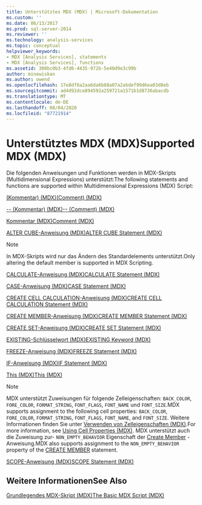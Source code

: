 ```yaml
---
title: Unterstütztes MDX (MDX) | Microsoft-Dokumentation
ms.custom: ''
ms.date: 06/13/2017
ms.prod: sql-server-2014
ms.reviewer: ''
ms.technology: analysis-services
ms.topic: conceptual
helpviewer_keywords:
- MDX [Analysis Services], statements
- MDX [Analysis Services], functions
ms.assetid: 308bc0b3-4fd6-4435-972b-5e40d9e3c99b
author: minewiskan
ms.author: owend
ms.openlocfilehash: 17e8df6a2aa6da6b88a07a2abdef99d6ea03d8eb
ms.sourcegitcommit: ad4d92dce894592a259721a1571b1d8736abacdb
ms.translationtype: MT
ms.contentlocale: de-DE
ms.lasthandoff: 08/04/2020
ms.locfileid: "87721914"
---
```

# <a name="supported-mdx-mdx"></a><span data-ttu-id="20f46-102">Unterstütztes MDX (MDX)</span><span class="sxs-lookup"><span data-stu-id="20f46-102">Supported MDX (MDX)</span></span>
  <span data-ttu-id="20f46-103">Die folgenden Anweisungen und Funktionen werden in MDX-Skripts (Multidimensional Expressions) unterstützt:</span><span class="sxs-lookup"><span data-stu-id="20f46-103">The following statements and functions are supported within Multidimensional Expressions (MDX) Script:</span></span>  
  
 [<span data-ttu-id="20f46-104">&#40;Kommentar&#41; &#40;MDX&#41;</span><span class="sxs-lookup"><span data-stu-id="20f46-104">&#40;Comment&#41; &#40;MDX&#41;</span></span>](/sql/mdx/comment-mdx)  
  
 [<span data-ttu-id="20f46-105">-- &#40;Kommentar&#41; &#40;MDX&#41;</span><span class="sxs-lookup"><span data-stu-id="20f46-105">-- &#40;Comment&#41; &#40;MDX&#41;</span></span>](/sql/mdx/comment-mdx)  
  
 [<span data-ttu-id="20f46-106">Kommentar &#40;MDX&#41;</span><span class="sxs-lookup"><span data-stu-id="20f46-106">Comment &#40;MDX&#41;</span></span>](/sql/mdx/comment-mdx)  
  
 [<span data-ttu-id="20f46-107">ALTER CUBE-Anweisung &#40;MDX&#41;</span><span class="sxs-lookup"><span data-stu-id="20f46-107">ALTER CUBE Statement &#40;MDX&#41;</span></span>](/sql/mdx/mdx-data-definition-alter-cube)  
  
> [!NOTE]  
>  <span data-ttu-id="20f46-108">In MDX-Skripts wird nur das Ändern des Standardelements unterstützt.</span><span class="sxs-lookup"><span data-stu-id="20f46-108">Only altering the default member is supported in MDX Scripting.</span></span>  
  
 [<span data-ttu-id="20f46-109">CALCULATE-Anweisung &#40;MDX&#41;</span><span class="sxs-lookup"><span data-stu-id="20f46-109">CALCULATE Statement &#40;MDX&#41;</span></span>](/sql/mdx/mdx-scripting-calculate)  
  
 [<span data-ttu-id="20f46-110">CASE-Anweisung &#40;MDX&#41;</span><span class="sxs-lookup"><span data-stu-id="20f46-110">CASE Statement &#40;MDX&#41;</span></span>](/sql/mdx/case-statement-mdx)  
  
 [<span data-ttu-id="20f46-111">CREATE CELL CALCULATION-Anweisung &#40;MDX&#41;</span><span class="sxs-lookup"><span data-stu-id="20f46-111">CREATE CELL CALCULATION Statement &#40;MDX&#41;</span></span>](/sql/mdx/mdx-data-definition-create-cell-calculation)  
  
 [<span data-ttu-id="20f46-112">CREATE MEMBER-Anweisung &#40;MDX&#41;</span><span class="sxs-lookup"><span data-stu-id="20f46-112">CREATE MEMBER Statement &#40;MDX&#41;</span></span>](/sql/mdx/mdx-data-definition-create-member)  
  
 [<span data-ttu-id="20f46-113">CREATE SET-Anweisung &#40;MDX&#41;</span><span class="sxs-lookup"><span data-stu-id="20f46-113">CREATE SET Statement &#40;MDX&#41;</span></span>](/sql/mdx/mdx-data-definition-create-set)  
  
 [<span data-ttu-id="20f46-114">EXISTING-Schlüsselwort &#40;MDX&#41;</span><span class="sxs-lookup"><span data-stu-id="20f46-114">EXISTING Keyword &#40;MDX&#41;</span></span>](mdx-query-existing-keyword.md)  
  
 [<span data-ttu-id="20f46-115">FREEZE-Anweisung &#40;MDX&#41;</span><span class="sxs-lookup"><span data-stu-id="20f46-115">FREEZE Statement &#40;MDX&#41;</span></span>](/sql/mdx/mdx-scripting-freeze)  
  
 [<span data-ttu-id="20f46-116">IF-Anweisung &#40;MDX&#41;</span><span class="sxs-lookup"><span data-stu-id="20f46-116">IF Statement  &#40;MDX&#41;</span></span>](/sql/mdx/mdx-scripting-if)  
  
 [<span data-ttu-id="20f46-117">This &#40;MDX&#41;</span><span class="sxs-lookup"><span data-stu-id="20f46-117">This &#40;MDX&#41;</span></span>](/sql/mdx/this-mdx)  
  
> [!NOTE]  
>  <span data-ttu-id="20f46-118">MDX unterstützt Zuweisungen für folgende Zelleigenschaften: `BACK_COLOR`, `FORE_COLOR`, `FORMAT_STRING`, `FONT_FLAGS`, `FONT_NAME` und `FONT_SIZE`.</span><span class="sxs-lookup"><span data-stu-id="20f46-118">MDX supports assignment to the following cell properties: `BACK_COLOR`, `FORE_COLOR`, `FORMAT_STRING`, `FONT_FLAGS`, `FONT_NAME`, and `FONT_SIZE`.</span></span> <span data-ttu-id="20f46-119">Weitere Informationen finden Sie unter [Verwenden von Zelleigenschaften &#40;MDX&#41;](mdx-cell-properties-using-cell-properties.md).</span><span class="sxs-lookup"><span data-stu-id="20f46-119">For more information, see [Using Cell Properties &#40;MDX&#41;](mdx-cell-properties-using-cell-properties.md).</span></span> <span data-ttu-id="20f46-120">MDX unterstützt auch die Zuweisung zur- `NON_EMPTY_BEHAVIOR` Eigenschaft der [Create Member](/sql/mdx/mdx-data-definition-create-member) -Anweisung.</span><span class="sxs-lookup"><span data-stu-id="20f46-120">MDX also supports assignment to the `NON_EMPTY_BEHAVIOR` property of the [CREATE MEMBER](/sql/mdx/mdx-data-definition-create-member) statement.</span></span>  
  
 [<span data-ttu-id="20f46-121">SCOPE-Anweisung &#40;MDX&#41;</span><span class="sxs-lookup"><span data-stu-id="20f46-121">SCOPE Statement &#40;MDX&#41;</span></span>](/sql/mdx/mdx-scripting-scope)  
  
## <a name="see-also"></a><span data-ttu-id="20f46-122">Weitere Informationen</span><span class="sxs-lookup"><span data-stu-id="20f46-122">See Also</span></span>  
 [<span data-ttu-id="20f46-123">Grundlegendes MDX-Skript &#40;MDX&#41;</span><span class="sxs-lookup"><span data-stu-id="20f46-123">The Basic MDX Script &#40;MDX&#41;</span></span>](the-basic-mdx-script-mdx.md)  
  
  
